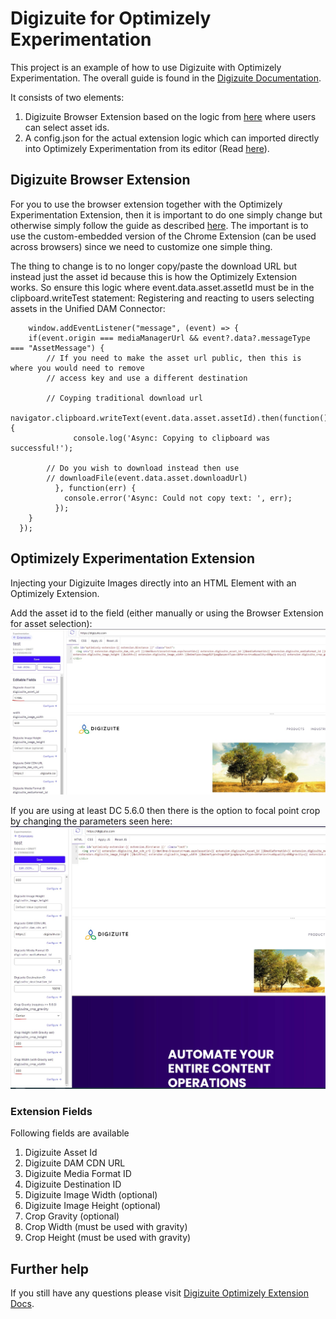 # Digizuite for Optimizely Experimentation

This project is an example of how to use Digizuite with Optimizely Experimentation. The overall guide is found in the [Digizuite Documentation](https://digizuite.atlassian.net/wiki/spaces/DD/pages/3294593025/How+to+use+Extension).

It  consists of two elements:
1. Digizuite Browser Extension based on the logic from [here](../digizuite-chrome-extension/README.md) where users can select asset ids.
2. A config.json for the actual extension logic which can imported directly into Optimizely Experimentation from its editor (Read [here](https://docs.developers.optimizely.com/web/docs/extensions)).

## Digizuite Browser Extension

For you to use the browser extension together with the Optimizely Experimentation Extension, then it is important to do one simply change but otherwise simply  follow the guide as described [here](../digizuite-chrome-extension/README.md). The important is to use the custom-embedded version of the Chrome Extension (can be used across browsers) since we need to customize one simple thing.

The thing to change is to no longer copy/paste the download URL but instead just the asset id because this is how the Optimizely Extension works. So ensure this logic where event.data.asset.assetId must be in the clipboard.writeTest statement:
Registering and reacting to users selecting assets in the Unified DAM Connector:
```
    window.addEventListener("message", (event) => {
    if(event.origin === mediaManagerUrl && event?.data?.messageType === "AssetMessage") {
        // If you need to make the asset url public, then this is where you would need to remove
        // access key and use a different destination

        // Coyping traditional download url
		    navigator.clipboard.writeText(event.data.asset.assetId).then(function() {
			  console.log('Async: Copying to clipboard was successful!');

        // Do you wish to download instead then use 
        // downloadFile(event.data.asset.downloadUrl)
		  }, function(err) {
			console.error('Async: Could not copy text: ', err);
		  });
    }
  });
```

## Optimizely Experimentation Extension

Injecting your Digizuite Images directly into an HTML Element with an Optimizely Extension.

Add the asset id to the field (either manually or using the Browser Extension for asset selection):
![Screenshot](extension_screenshot.jpg)

If you are using at least DC 5.6.0 then there is the option to focal point crop by changing the parameters seen here:
![Screenshot](extension_crop_screenshot.jpg)

### Extension Fields

Following fields are available
1. Digizuite Asset Id
2. Digizuite DAM CDN URL
3. Digizuite Media Format ID
4. Digizuite Destination ID
5. Digizuite Image Width (optional)
6. Digizuite Image Height (optional)
7. Crop Gravity (optional)
8. Crop Width (must be used with gravity)
9. Crop Height (must be used with gravity)

## Further help

If you still have any questions please visit [Digizuite Optimizely Extension Docs](https://digizuite.atlassian.net/wiki/spaces/DD/pages/3294593025/How+to+use+Extension).
